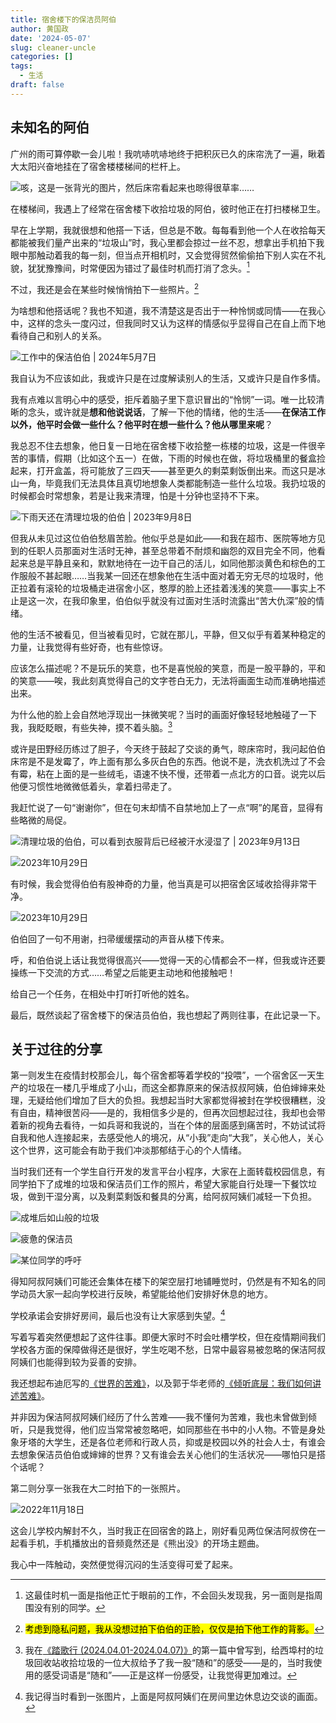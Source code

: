 ```yaml
---
title: 宿舍楼下的保洁员阿伯
author: 黄国政
date: '2024-05-07'
slug: cleaner-uncle
categories: []
tags:
  - 生活
draft: false
---
```


<!--more-->

## 未知名的阿伯

广州的雨可算停歇一会儿啦！我吭哧吭哧地终于把积灰已久的床帘洗了一遍，瞅着大太阳兴奋地挂在了宿舍楼楼梯间的栏杆上。

![咳，这是一张背光的图片，然后床帘看起来也晾得很草率……](https://cdn.jsdelivr.net/gh/residualsun1/blog-static/images/2024/05/05-07-1.jpg)

在楼梯间，我遇上了经常在宿舍楼下收拾垃圾的阿伯，彼时他正在打扫楼梯卫生。

早在上学期，我就很想和他搭一下话，但总是不敢。每每看到他一个人在收拾每天都能被我们量产出来的“垃圾山”时，我心里都会掠过一丝不忍，想拿出手机拍下我眼中那触动着我的每一刻，但当点开相机时，又会觉得贸然偷偷拍下别人实在不礼貌，犹犹豫豫间，时常便因为错过了最佳时机而打消了念头。[^niantou]

[^niantou]: 这最佳时机一面是指他正忙于眼前的工作，不会回头发现我，另一面则是指周围没有别的同学。

不过，我还是会在某些时候悄悄拍下一些照片。[^pai]

[^pai]: <mark>考虑到隐私问题，我从没想过拍下伯伯的正脸，仅仅是拍下他工作的背影。</mark>


为啥想和他搭话呢？我也不知道，我不清楚这是否出于一种怜悯或同情——在我心中，这样的念头一度闪过，但我同时又认为这样的情感似乎显得自己在自上而下地看待自己和别人的关系。

![工作中的保洁伯伯 | 2024年5月7日](https://cdn.jsdelivr.net/gh/residualsun1/blog-static/images/2024/05/05-07-2.jpg)

我自认为不应该如此，我或许只是在过度解读别人的生活，又或许只是自作多情。

我有点难以言明心中的感受，拒斥着脑子里下意识冒出的“怜悯”一词。唯一比较清晰的念头，或许就是**想和他说说话**，了解一下他的情绪，他的生活——**在保洁工作以外，他平时会做一些什么？他平时在想一些什么？他从哪里来呢**？

我总忍不住去想象，他日复一日地在宿舍楼下收拾整一栋楼的垃圾，这是一件很辛苦的事情，假期（比如这个五一）在做，下雨的时候也在做，将垃圾桶里的餐盒捡起来，打开盒盖，将可能放了三四天——甚至更久的剩菜剩饭倒出来。而这只是冰山一角，毕竟我们无法具体且真切地想象人类都能制造一些什么垃圾。我扔垃圾的时候都会时常想象，若是让我来清理，怕是十分钟也坚持不下来。

![下雨天还在清理垃圾的伯伯 | 2023年9月8日](https://cdn.jsdelivr.net/gh/residualsun1/blog-static/images/2024/05/05-07-3.jpg)

但我从未见过这位伯伯愁眉苦脸。他似乎总是如此——和我在超市、医院等地方见到的任职人员那面对生活时无神，甚至总带着不耐烦和幽怨的双目完全不同，他看起来总是平静且亲和，默默地待在一边干自己的活儿，如同他那淡黄色和棕色的工作服般不甚起眼……当我某一回还在想象他在生活中面对着无穷无尽的垃圾时，他正拉着有滚轮的垃圾桶走进宿舍小区，憨厚的脸上还挂着浅浅的笑意——事实上不止是这一次，在我印象里，伯伯似乎就没有过面对生活时流露出“苦大仇深”般的情绪。

他的生活不被看见，但当被看见时，它就在那儿，平静，但又似乎有着某种稳定的力量，让我觉得有些好奇，也有些惊讶。

应该怎么描述呢？不是玩乐的笑意，也不是喜悦般的笑意，而是一股平静的，平和的笑意——唉，我此刻真觉得自己的文字苍白无力，无法将画面生动而准确地描述出来。

为什么他的脸上会自然地浮现出一抹微笑呢？当时的画面好像轻轻地触碰了一下我，我眨眨眼，有些失神，摸不着头脑。[^tounao]

[^tounao]: 我在[《踏歌行 (2024.04.01-2024.04.07)》](https://guozheng.rbind.io/posts/2024/04/life-song-6/)的第一篇中曾写到，给西埠村的垃圾回收站收拾垃圾的一位大叔给予了我一股“随和”的感受——是的，当时我使用的感受词语是“随和”——正是这样一份感受，让我觉得更加难过。

或许是田野经历练过了胆子，今天终于鼓起了交谈的勇气，晾床帘时，我问起伯伯床帘是不是发霉了，咋上面有那么多灰白色的东西。他说不是，洗衣机洗过了不会有霉，粘在上面的是一些绒毛，语速不快不慢，还带着一点北方的口音。说完以后他便习惯性地微微低着头，拿着扫帚走了。

我赶忙说了一句“谢谢你”，但在句末却情不自禁地加上了一点“啊”的尾音，显得有些略微的局促。

![清理垃圾的伯伯，可以看到衣服背后已经被汗水浸湿了 | 2023年9月13日](https://cdn.jsdelivr.net/gh/residualsun1/blog-static/images/2024/05/05-07-4.jpg)

![2023年10月29日](https://cdn.jsdelivr.net/gh/residualsun1/blog-static/images/2024/05/05-07-5.jpg)

有时候，我会觉得伯伯有股神奇的力量，他当真是可以把宿舍区域收拾得非常干净。

![2023年10月29日](https://cdn.jsdelivr.net/gh/residualsun1/blog-static/images/2024/05/05-07-6.jpg)

伯伯回了一句不用谢，扫帚缓缓摆动的声音从楼下传来。

呼，和伯伯说上话让我觉得很高兴——觉得一天的心情都会不一样，但我或许还要操练一下交流的方式……希望之后能更主动地和他接触吧！

给自己一个任务，在相处中打听打听他的姓名。

最后，既然谈起了宿舍楼下的保洁员伯伯，我也想起了两则往事，在此记录一下。

## 关于过往的分享

第一则发生在疫情封校那会儿，每个宿舍都等着学校的“投喂”，一个宿舍区一天生产的垃圾在一楼几乎堆成了小山，而这全都靠原来的保洁叔叔阿姨，伯伯婶婶来处理，无疑给他们增加了巨大的负担。我想起当时大家都觉得被封在学校很糟糕，没有自由，精神很苦闷——是的，我相信多少是的，但再次回想起过往，我却也会带着新的视角去看待，一如兵哥和我说的，当在个体的层面感到痛苦时，不妨试试将自我和他人连接起来，去感受他人的境况，从“小我”走向“大我”，关心他人，关心这个世界，这可能会有助于我们冲淡那郁结于心的个人情绪。

当时我们还有一个学生自行开发的发言平台小程序，大家在上面转载校园信息，有同学拍下了成堆的垃圾和保洁员们工作的照片，希望大家能自行处理一下餐饮垃圾，做到干湿分离，以及剩菜剩饭和餐具的分离，给阿叔阿姨们减轻一下负担。

![成堆后如山般的垃圾](https://cdn.jsdelivr.net/gh/residualsun1/blog-static/images/2024/05/05-07-8.jpg)

![疲惫的保洁员](https://cdn.jsdelivr.net/gh/residualsun1/blog-static/images/2024/05/05-07-9.jpg)

![某位同学的呼吁](https://cdn.jsdelivr.net/gh/residualsun1/blog-static/images/2024/05/05-07-10.jpg)

得知阿叔阿姨们可能还会集体在楼下的架空层打地铺睡觉时，仍然是有不知名的同学动员大家一起向学校进行反映，希望能给他们安排好休息的地方。

学校承诺会安排好房间，最后也没有让大家感到失望。[^zhaopian]

[^zhaopian]: 我记得当时看到一张图片，上面是阿叔阿姨们在房间里边休息边交谈的画面。

写着写着突然便想起了这件往事。即便大家时不时会吐槽学校，但在疫情期间我们学校各方面的保障做得还是很好，学生吃喝不愁，日常中最容易被忽略的保洁阿叔阿姨们也能得到较为妥善的安排。

我还想起布迪厄写的[《世界的苦难》](https://book.douban.com/subject/26943381/)，以及郭于华老师的[《倾听底层：我们如何讲述苦难》](https://book.douban.com/subject/6826610/)。

并非因为保洁阿叔阿姨们经历了什么苦难——我不懂何为苦难，我也未曾做到倾听，只是我觉得，他们应当常常被忽略吧，如同那些在书中的小人物。不管是身处象牙塔的大学生，还是各位老师和行政人员，抑或是校园以外的社会人士，有谁会去想象保洁员伯伯或婶婶的世界？又有谁会去关心他们的生活状况——哪怕只是搭个话呢？

第二则分享一张我在大二时拍下的一张照片。

![2022年11月18日](https://cdn.jsdelivr.net/gh/residualsun1/blog-static/images/2024/05/05-07-7.jpg)

这会儿学校内解封不久，当时我正在回宿舍的路上，刚好看见两位保洁阿叔傍在一起看手机，手机播放出的音频竟然还是《熊出没》的开场主题曲。

我心中一阵触动，突然便觉得沉闷的生活变得可爱了起来。